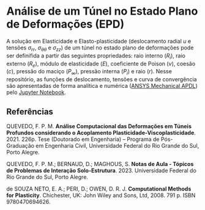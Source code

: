 # Análise de um Túnel no Estado Plano de Deformações (EPD)

A solução em Elasticidade e Elasto-plasticidade (deslocamento radial $u$ e tensões $\sigma_{rr}$, $\sigma_{\theta\theta}$ e $\sigma_{zz}$) de um túnel no estado plano de deformações pode ser definifida a partir das seguintes propriedades: raio interno ($R_i$), raio externo ($R_e$), módulo de elasticidade ($E$), coeficiente de Poison ($\nu$), coesão ($c$), pressão do maciço ($P_\infty$), pressão  interna ($P_i$) e raio ($r$). Nesse repositório, as funções de deslocamento, tensões e curva de convergência são apresentadas de forma analítica e numérica ([ANSYS Mechanical APDL](https://github.com/danielekauctz/Tunel_EPD/blob/4e1bb3084146113da33d3e8e4765b54ef4a4670e/Script_APDL_Ansys.txt)) pelo [Jupyter Notebook](https://nbviewer.org/github/danielekauctz/Tunel_EPD/blob/a3c309dbe4ec6aafa4b3c21e715e9bf7a09c1553/T%C3%BAnel%20EPD.ipynb).

## Referências

QUEVEDO, F. P. M. <b>Análise Computacional das Deformações em Túneis Profundos considerando o Acoplamento Plasticidade-Viscoplasticidade</b>. 2021. 226p. Tese (Doutorado em Engenharia) – Programa de Pós-Graduação em Engenharia Civil, Universidade Federal do Rio Grande do Sul, Porto Alegre.

QUEVEDO, F. P. M.; BERNAUD, D.; MAGHOUS, S. <b>Notas de Aula - Tópicos de Problemas de Interação Solo-Estrutura</b>. 2023. Universidade Federal do Rio Grande do Sul, Porto Alegre.

de SOUZA NETO, E. A.; PERI, D.; OWEN, D. R. J. <b>Computational Methods for Plasticity</b>. Chichester, UK: John Wiley and Sons, Ltd, 2008. 791 p. ISBN 9780470694626.
